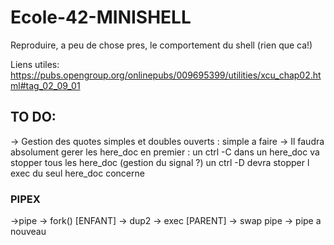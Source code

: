 # Ecole-42-MINISHELL
Reproduire, a peu de chose pres, le comportement du shell (rien que ca!)

Liens utiles:
https://pubs.opengroup.org/onlinepubs/009695399/utilities/xcu_chap02.html#tag_02_09_01

## TO DO:

-> Gestion des quotes simples et doubles ouverts : simple a faire
-> Il faudra absolument gerer les here_doc en premier : un ctrl -C dans un here_doc va stopper tous les here_doc (gestion du signal ?) un ctrl -D devra stopper l exec du seul here_doc concerne

### PIPEX 
->pipe -> fork() [ENFANT] -> dup2 -> exec
                 [PARENT] -> swap pipe -> pipe a nouveau
